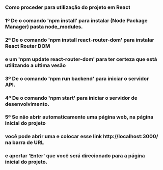 ### Como proceder para utilização do projeto em React ###

### 1º De o comando 'npm install' para instalar (Node Package Manager) pasta node_modules.

### 2º De o comando 'npm install react-router-dom' para instalar React Router DOM
### e um 'npm update react-router-dom' para ter certeza que está utilizando a ultima vesão

### 3º De o comando 'npm run backend' para iniciar o servidor API.

### 4º De o comando 'npm start' para iniciar o servidor de desenvolvimento.

### 5º Se não abrir automaticamente uma página web, na página inicial do projeto 
### você pode abrir uma e colocar esse link http://localhost:3000/ na barra de URL 
### e apertar 'Enter' que você será direcionado para a página inicial do projeto.